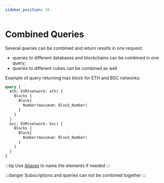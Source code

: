 ```yaml
---
sidebar_position: 10
---
```


# Combined Queries

Several queries can be combined and return results in one request:

* queries to different databases and blockchains can be combined in one query;
* queries to different cubes can be combined as well

Example of query returning max block for ETH and BSC networks:

```graphql
query {
  eth: EVM(network: eth) {
    Blocks {
      Block{
        Number(maximum: Block_Number)
      }
    }
  }
  bsc: EVM(network: bsc) {
    Blocks {
      Block{
        Number(maximum: Block_Number)
      }
    }
  }
}
```

:::tip
Use [Aliases](metrics/alias) to name the elements if needed
:::

:::danger
Subscriptions and queries can not be combined together
:::